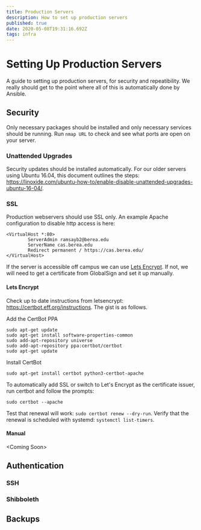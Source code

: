 ```yaml
---
title: Production Servers
description: How to set up production servers
published: true
date: 2020-05-08T19:31:16.692Z
tags: infra
---
```


# Setting Up Production Servers
A guide to setting up production servers, for security and repeatibility. We really should get to the point where all of this is automatically done by Ansible.



## Security
Only necessary packages should be installed and only necessary services should be running. Run `nmap URL` to check and see what ports are open on your server.

### Unattended Upgrades
Security updates should be installed automatically. For our older servers using Ubuntu 16.04, this document outlines the steps: https://linoxide.com/ubuntu-how-to/enable-disable-unattended-upgrades-ubuntu-16-04/.

### SSL
Production webservers should use SSL only. An example Apache configuration to disable http access is here:

    <VirtualHost *:80>
            ServerAdmin ramsayb2@berea.edu
            ServerName cas.berea.edu
            Redirect permanent / https://cas.berea.edu/
    </VirtualHost>



If the server is accessible off campus we can use [Lets Encrypt](https://letsencrypt.org/). If not, we will need to get a certificate from GlobalSign and set it up manually.

#### Lets Encrypt
Check up to date instructions from letsencrypt: https://certbot.eff.org/instructions. The gist is as follows.

Add the CertBot PPA

    sudo apt-get update
    sudo apt-get install software-properties-common
    sudo add-apt-repository universe
    sudo add-apt-repository ppa:certbot/certbot
    sudo apt-get update
    
Install CertBot
	
    sudo apt-get install certbot python3-certbot-apache

To automatically add SSL or switch to Let's Encrypt as the certificate issuer, run certbot and follow the prompts:

    sudo certbot --apache
    
Test that renewal will work: `sudo certbot renew --dry-run`.
Verify that the renewal is scheduled with systemd: `systemctl list-timers`.

#### Manual
<Coming Soon\>


## Authentication

### SSH

### Shibboleth

## Backups

